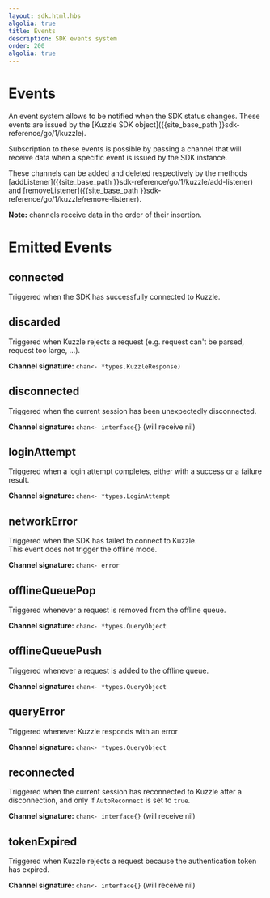 ```yaml
---
layout: sdk.html.hbs
algolia: true
title: Events
description: SDK events system
order: 200
algolia: true
---
```


# Events

An event system allows to be notified when the SDK status changes. These events are issued by the [Kuzzle SDK object]({{site_base_path }}sdk-reference/go/1/kuzzle).

Subscription to these events is possible by passing a channel that will receive data when a specific event is issued by the SDK instance.  

These channels can be added and deleted respectively by the methods [addListener]({{site_base_path }}sdk-reference/go/1/kuzzle/add-listener) and [removeListener]({{site_base_path }}sdk-reference/go/1/kuzzle/remove-listener).

**Note:** channels receive data in the order of their insertion.

# Emitted Events

## connected

Triggered when the SDK has successfully connected to Kuzzle.

## discarded

Triggered when Kuzzle rejects a request (e.g. request can't be parsed, request too large, ...).

**Channel signature:** `chan<- *types.KuzzleResponse)`

## disconnected

Triggered when the current session has been unexpectedly disconnected.

**Channel signature:** `chan<- interface{}` (will receive nil)

## loginAttempt

Triggered when a login attempt completes, either with a success or a failure result.

**Channel signature:** `chan<- *types.LoginAttempt`

## networkError

Triggered when the SDK has failed to connect to Kuzzle.  
This event does not trigger the offline mode.  

**Channel signature:** `chan<- error`

## offlineQueuePop

Triggered whenever a request is removed from the offline queue.

**Channel signature:** `chan<- *types.QueryObject`

## offlineQueuePush

Triggered whenever a request is added to the offline queue.

**Channel signature:** `chan<- *types.QueryObject`

## queryError

Triggered whenever Kuzzle responds with an error

**Channel signature:** `chan<- *types.QueryObject`

## reconnected

Triggered when the current session has reconnected to Kuzzle after a disconnection, and only if ``AutoReconnect`` is set to ``true``.

**Channel signature:** `chan<- interface{}` (will receive nil)

## tokenExpired

Triggered when Kuzzle rejects a request because the authentication token has expired.

**Channel signature:** `chan<- interface{}` (will receive nil)
